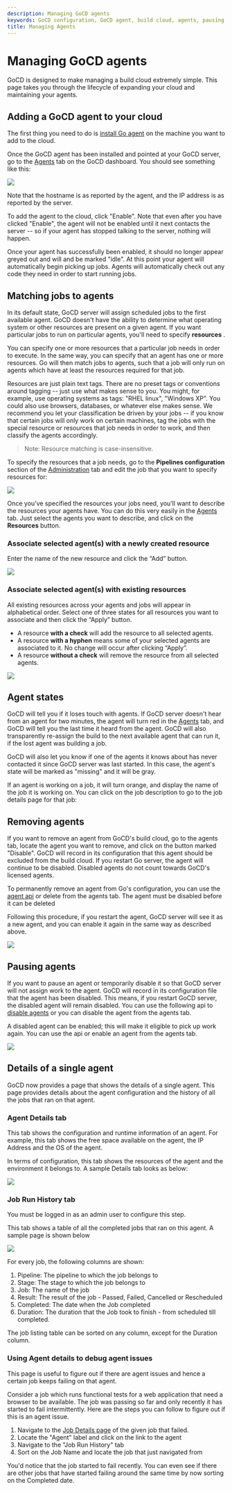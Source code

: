 ```yaml
---
description: Managing GoCD agents
keywords: GoCD configuration, GoCD agent, build cloud, agents, pausing agents, job run history, agent states, debugging agent issues, pausing agents, removing agents, agent management
title: Managing Agents
---
```


# Managing GoCD agents

GoCD is designed to make managing a build cloud extremely simple. This page takes you through the lifecycle of expanding your cloud and maintaining your agents.

## Adding a GoCD agent to your cloud

The first thing you need to do is [install Go agent](../../installation/installing_go_agent.html) on the machine you want to add to the cloud.

Once the GoCD agent has been installed and pointed at your GoCD server, go to the [Agents](../navigation/agents_page.html) tab on the GoCD dashboard. You should see something like this:

![](../images/enable_agent.png)

Note that the hostname is as reported by the agent, and the IP address is as reported by the server.

To add the agent to the cloud, click "Enable". Note that even after you have clicked "Enable", the agent will not be enabled until it next contacts the server -- so if your agent has stopped talking to the server, nothing will happen.

Once your agent has successfully been enabled, it should no longer appear greyed out and will and be marked "idle". At this point your agent will automatically begin picking up jobs. Agents will automatically check out any code they need in order to start running jobs.

## Matching jobs to agents

In its default state, GoCD server will assign scheduled jobs to the first available agent. GoCD doesn't have the ability to determine what operating system or other resources are present on a given agent. If you want particular jobs to run on particular agents, you'll need to specify **resources** .

You can specify one or more resources that a particular job needs in order to execute. In the same way, you can specify that an agent has one or more resources. Go will then match jobs to agents, such that a job will only run on agents which have at least the resources required for that job.

Resources are just plain text tags. There are no preset tags or conventions around tagging -- just use what makes sense to you. You might, for example, use operating systems as tags: "RHEL linux", "Windows XP". You could also use browsers, databases, or whatever else makes sense. We recommend you let your classification be driven by your jobs -- if you know that certain jobs will only work on certain machines, tag the jobs with the special resource or resources that job needs in order to work, and then classify the agents accordingly.

> Note: Resource matching is case-insensitive.

To specify the resources that a job needs, go to the **Pipelines configuration** section of the [Administration](../navigation/administration_page.html) tab and edit the job that you want to specify resources for:

![](../images/edit_job_resources.png)

Once you’ve specified the resources your jobs need, you’ll want to describe the resources your agents have. You can do this very easily in the [Agents](../navigation/agents_page.html) tab. Just select the agents you want to describe, and click on the **Resources** button.

### Associate selected agent(s) with a newly created resource

Enter the name of the new resource and click the “Add” button.

![](../images/associate_agent_resources_new.png)

### Associate selected agent(s) with existing resources

All existing resources across your agents and jobs will appear in alphabetical order. Select one of three states for all resources you want to associate and then click the “Apply” button.

-   A resource **with a check** will add the resource to all selected agents.
-   A resource **with a hyphen** means some of your selected agents are associated to it. No change will occur after clicking “Apply”.
-   A resource **without a check** will remove the resource from all selected agents.

![](../images/associate_agent_resources_existing.png)

## Agent states

GoCD will tell you if it loses touch with agents. If GoCD server doesn't hear from an agent for two minutes, the agent will turn red in the [Agents](../navigation/agents_page.html) tab, and GoCD will tell you the last time it heard from the agent. GoCD will also transparently re-assign the build to the next available agent that can run it, if the lost agent was building a job.

GoCD will also let you know if one of the agents it knows about has never contacted it since GoCD server was last started. In this case, the agent's state will be marked as "missing" and it will be gray.

If an agent is working on a job, it will turn orange, and display the name of the job it is working on. You can click on the job description to go to the job details page for that job:

## Removing agents

If you want to remove an agent from GoCD's build cloud, go to the agents tab, locate the agent you want to remove, and click on the button marked "Disable". GoCD will record in its configuration that this agent should be excluded from the build cloud. If you restart Go server, the agent will continue to be disabled. Disabled agents do not count towards GoCD's licensed agents.

To permanently remove an agent from Go's configuration, you can use the [agent api](https://api.gocd.org/#agents) or delete from the agents tab. The agent must be disabled before it can be deleted

Following this procedure, if you restart the agent, GoCD server will see it as a new agent, and you can enable it again in the same way as described above.

![](../images/delete_agent.png)

## Pausing agents

If you want to pause an agent or temporarily disable it so that GoCD server will not assign work to the agent. GoCD will record in its configuration file that the agent has been disabled. This means, if you restart GoCD server, the disabled agent will remain disabled. You can use the following api to [disable agents](https://api.gocd.org/current/#update-an-agent) or you can disable the agent from the agents tab.

A disabled agent can be enabled; this will make it eligible to pick up work again. You can use the api or enable an agent from the agents tab.

![](../images/disable_agent.png)

## Details of a single agent

GoCD now provides a page that shows the details of a single agent. This page provides details about the agent configuration and the history of all the jobs that ran on that agent.

### Agent Details tab

This tab shows the configuration and runtime information of an agent. For example, this tab shows the free space available on the agent, the IP Address and the OS of the agent.

In terms of configuration, this tab shows the resources of the agent and the environment it belongs to. A sample Details tab looks as below:

![](../images/agent_details.png)

### Job Run History tab

You must be logged in as an admin user to configure this step.

This tab shows a table of all the completed jobs that ran on this agent. A sample page is shown below

![](../images/agent_job_history.png)

For every job, the following columns are shown:

1.  Pipeline: The pipeline to which the job belongs to
2.  Stage: The stage to which the job belongs to
3.  Job: The name of the job
4.  Result: The result of the job - Passed, Failed, Cancelled or Rescheduled
5.  Completed: The date when the Job completed
6.  Duration: The duration that the Job took to finish - from scheduled till completed.

The job listing table can be sorted on any column, except for the Duration column.

### Using Agent details to debug agent issues

This page is useful to figure out if there are agent issues and hence a certain job keeps failing on that agent.

Consider a job which runs functional tests for a web application that need a browser to be available. The job was passing so far and only recently it has started to fail intermittently. Here are the steps you can follow to figure out if this is an agent issue.

1.  Navigate to the [Job Details page](../navigation/job_details_page.html) of the given job that failed.
2.  Locate the "Agent" label and click on the link to the agent
3.  Navigate to the "Job Run History" tab
4.  Sort on the Job Name and locate the job that just navigated from

You'd notice that the job started to fail recently. You can even see if there are other jobs that have started failing around the same time by now sorting on the Completed date.

